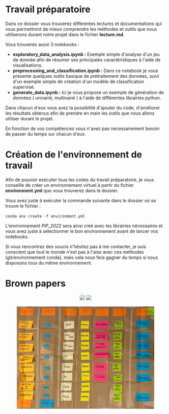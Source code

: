 # Travail préparatoire 
Dans ce dossier vous trouverez différentes lectures et documentations qui vous permettront de mieux comprendre les méthodes et outils que nous utiliserons durant notre projet dans le fichier **lecture.md**. 

Vous trouverez aussi 3 notebooks : 
* **exploratory_data_analysis.ipynb :** Exemple simple d'analyse d'un jeu de donnée afin de résumer ses principales caractéristiques à l'aide de visualisations. 
*   **preprocessing_and_classification.ipynb :**  Dans ce notebook je vous présente quelques outils basique de prétraitement des données, suivi d'un exemple simple de création d'un modèle de classification supervisé. 
* **generate_data.ipynb :** Ici je vous propose un exemple de génération de données ( univarié, multivarié ) à l'aide de différentes librairies python. 

Dans chacun d'eux vous avez la possibilité d'ajouter du code,  d'améliorer les résultats obtenus afin de prendre en main les outils que nous allons utiliser durant le projet. 

En fonction de vos compétences vous n'avez pas nécessairement besoin de passer du temps sur chacun d'eux. 



# Création de l'environnement de travail 

Afin de pouvoir exécuter tous les codes du travail préparatoire, je vous conseille de créer un environnement virtuel à partir du fichier **environment.yml** que vous trouverez dans le dossier. 

Vous avez juste à exécuter la commande suivante dans le dossier où se trouve le fichier :

`conda env create -f environment.yml`

L'environnement *PIP_2022* sera ainsi créé avec les librairies nécessaires et vous avez juste à sélectionner le bon environnement avant de lancer vos notebooks.

Si vous rencontrez des soucis n'hésitez pas à me contacter, je suis conscient que tout le monde n'est pas à l'aise avec ces méthodes (git/environnement conda), mais cela nous fera gagner du temps si nous disposons tous du même environnement. 


#  Brown papers



<div align="center">
    <img src="../images/BP_1_1.png" height="300" >
    <img src="../images/BP_1_2.png "height="230" >
    <br/>
    <br/>
    <img src="../images/BP_2.JPG"  height="320">

</div>

<br/>
<br/>
